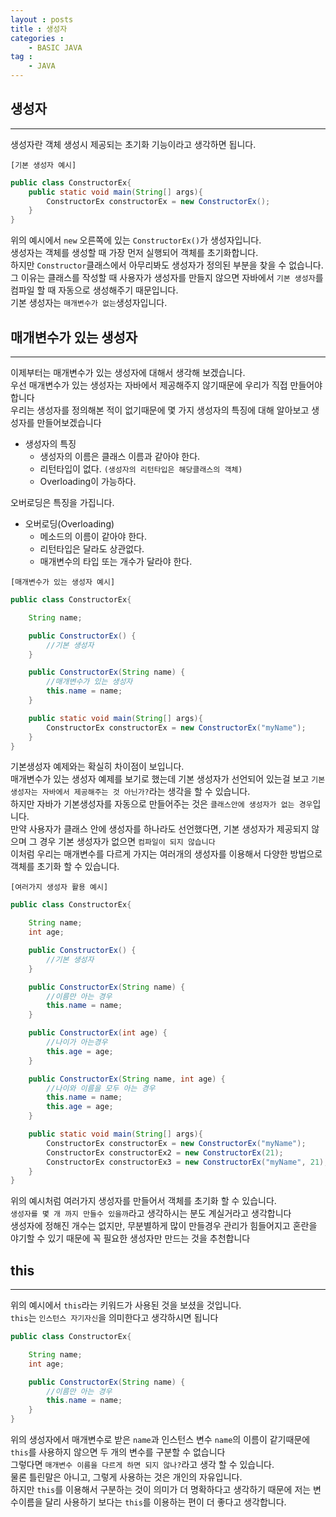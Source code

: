```yaml
---
layout : posts
title : 생성자
categories :
    - BASIC JAVA
tag :
    - JAVA
---
```


## __생성자__
---
생성자란 객체 생성시 제공되는 초기화 기능이라고 생각하면 됩니다.<br>

`[기본 생성자 예시]`
```java
public class ConstructorEx{
    public static void main(String[] args){
        ConstructorEx constructorEx = new ConstructorEx();
    }
}
```
위의 예시에서 `new` 오른쪽에 있는 `ConstructorEx()`가 생성자입니다.<br>
생성자는 객체를 생성할 때 가장 먼저 실행되어 객체를 초기화합니다.<br>
하지만 `Constructor`클래스에서 아무리봐도 생성자가 정의된 부분을 찾을 수 없습니다.<br>
그 이유는 클래스를 작성할 때 사용자가 생성자를 만들지 않으면 자바에서 `기본 생성자`를 컴파일 할 때 자동으로 생성해주기 때문입니다.<br>
기본 생성자는 `매개변수가 없는`생성자입니다.

## __매개변수가 있는 생성자__
---
이제부터는 매개변수가 있는 생성자에 대해서 생각해 보겠습니다.<br>
우선 매개변수가 있는 생성자는 자바에서 제공해주지 않기때문에 우리가 직접 만들어야 합니다<br>
우리는 생성자를 정의해본 적이 없기때문에 몇 가지 생성자의 특징에 대해 알아보고 생성자를 만들어보겠습니다<br>

- 생성자의 특징
    - 생성자의 이름은 클래스 이름과 같아야 한다.
    - 리턴타입이 없다. `(생성자의 리턴타입은 해당클래스의 객체)`
    - Overloading이 가능하다.

오버로딩은 특징을 가집니다.

- 오버로딩(Overloading)
    - 메소드의 이름이 같아야 한다.
    - 리턴타입은 달라도 상관없다.
    - 매개변수의 타입 또는 개수가 달라야 한다.

`[매개변수가 있는 생성자 예시]`
```java
public class ConstructorEx{

    String name;

    public ConstructorEx() {
        //기본 생성자
    }

    public ConstructorEx(String name) {
        //매개변수가 있는 생성자
        this.name = name;
    }

    public static void main(String[] args){
        ConstructorEx constructorEx = new ConstructorEx("myName");
    }
}
```
기본생성자 예제와는 확실히 차이점이 보입니다.<br>
매개변수가 있는 생성자 예제를 보기로 했는데 기본 생성자가 선언되어 있는걸 보고 `기본 생성자는 자바에서 제공해주는 것 아닌가?`라는 생각을 할 수 있습니다.<br>
하지만 자바가 기본생성자를 자동으로 만들어주는 것은 `클래스안에 생성자가 없는 경우`입니다.<br>
만약 사용자가 클래스 안에 생성자를 하나라도 선언했다면, 기본 생성자가 제공되지 않으며 그 경우 기본 생성자가 없으면 `컴파일이 되지 않습니다`<br>
이처럼 우리는 매개변수를 다르게 가지는 여러개의 생성자를 이용해서 다양한 방법으로 객체를 초기화 할 수 있습니다.<br>

`[여러가지 생성자 활용 예시]`
```java
public class ConstructorEx{

    String name;
    int age;

    public ConstructorEx() {
        //기본 생성자
    }

    public ConstructorEx(String name) {
        //이름만 아는 경우
        this.name = name;
    }

    public ConstructorEx(int age) {
        //나이가 아는경우
        this.age = age;
    }

    public ConstructorEx(String name, int age) {
        //나이와 이름을 모두 아는 경우
        this.name = name;
        this.age = age;
    }

    public static void main(String[] args){
        ConstructorEx constructorEx = new ConstructorEx("myName");
        ConstructorEx constructorEx2 = new ConstructorEx(21);
        ConstructorEx constructorEx3 = new ConstructorEx("myName", 21);
    }
}
```
위의 예시처럼 여러가지 생성자를 만들어서 객체를 초기화 할 수 있습니다.<br>
`생성자를 몇 개 까지 만들수 있을까`라고 생각하시는 분도 계실거라고 생각합니다<br>
생성자에 정해진 개수는 없지만, 무분별하게 많이 만들경우 관리가 힘들어지고 혼란을 야기할 수 있기 때문에 꼭 필요한 생성자만 만드는 것을 추천합니다<br>

## __this__
---
위의 예시에서 `this`라는 키워드가 사용된 것을 보셨을 것입니다.<br>
`this`는 `인스턴스 자기자신`을 의미한다고 생각하시면 됩니다<br>
```java
public class ConstructorEx{

    String name;
    int age;

    public ConstructorEx(String name) {
        //이름만 아는 경우
        this.name = name;
    }
}
```
위의 생성자에서 매개변수로 받은 `name`과 인스턴스 변수 `name`의 이름이 같기때문에 `this`를 사용하지 않으면 두 개의 변수를 구분할 수 없습니다<br>
그렇다면 `매개변수 이름을 다르게 하면 되지 않나?`라고 생각 할 수 있습니다.<br>
물론 틀린말은 아니고, 그렇게 사용하는 것은 개인의 자유입니다.<br>
하지만 `this`를 이용해서 구분하는 것이 의미가 더 명확하다고 생각하기 때문에 저는 변수이름을 달리 사용하기 보다는 `this`를 이용하는 편이 더 좋다고 생각합니다.<br>
